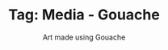 ---
layout: portfolio
title: 'Tag: Media - Gouache'
subtitle: Art made using Gouache
permalink: /portfolio/tags/media/goauche
type: tag
uid: gouache
pagination:
    enabled: true
    tag: [gouache]
---